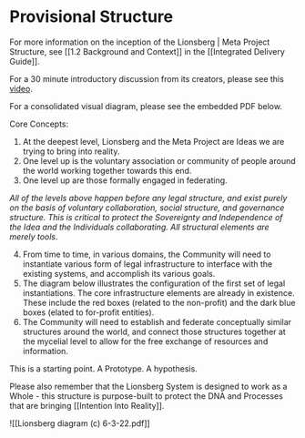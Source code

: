 # Provisional Structure 

For more information on the inception of the Lionsberg | Meta Project Structure, see [[1.2 Background and Context]] in the [[Integrated Delivery Guide]]. 

For a 30 minute introductory discussion from its creators, please see this [video](https://youtu.be/F5MAh4T15_s). 

For a consolidated visual diagram, please see the embedded PDF below. 

Core Concepts: 
1. At the deepest level, Lionsberg and the Meta Project are Ideas we are trying to bring into reality. 
2. One level up is the voluntary association or community of people around the world working together towards this end. 
3. One level up are those formally engaged in federating. 

_All of the levels above happen before any legal structure, and exist purely on the basis of voluntary collaboration, social structure, and governance structure. This is critical to protect the Sovereignty and Independence of the Idea and the Individuals collaborating. All structural elements are merely tools_. 

4. From time to time, in various domains, the Community will need to instantiate various form of legal infrastructure to interface with the existing systems, and accomplish its various goals. 
5. The diagram below illustrates the configuration of the first set of legal instantiations. The core infrastructure elements are already in existence. These include the red boxes (related to the non-profit) and the dark blue boxes (elated to for-profit entities). 
6. The Community will need to establish and federate conceptually similar structures around the world, and connect those structures together at the mycelial level to allow for the free exchange of resources and information. 

This is a starting point. A Prototype. A hypothesis. 

Please also remember that the Lionsberg System is designed to work as a Whole - this structure is purpose-built to protect the DNA and Processes that are bringing [[Intention Into Reality]].  

![[Lionsberg diagram (c) 6-3-22.pdf]]